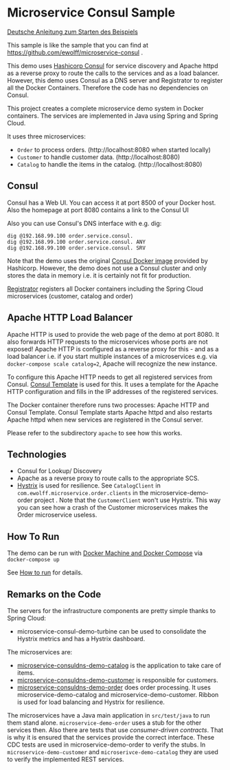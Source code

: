 Microservice Consul Sample
===================

[Deutsche Anleitung zum Starten des Beispiels](WIE-LAUFEN.md)


This sample is like the sample that you can find at
 https://github.com/ewolff/microservice-consul .

This demo uses [Hashicorp Consul](https://www.consul.io) for service
discovery and Apache httpd as a reverse proxy to route the calls to
the services and as a load balancer. However, this demo uses Consul as
a DNS server and Registrator to register all the Docker
Containers. Therefore the code has no dependencies on Consul.

This project creates a complete microservice demo system in Docker
containers. The services are implemented in Java using Spring and
Spring Cloud.

It uses three microservices:
- `Order` to process orders. (http://localhost:8080 when started locally)
- `Customer` to handle customer data. (http://localhost:8080)
- `Catalog` to handle the items in the catalog. (http://localhost:8080)

Consul
------

Consul has a Web UI. You can access it at port 8500 of your Docker
host. Also the homepage at port 8080 contains a link to the Consul UI

Also you can use Consul's DNS interface with e.g. dig:

```
dig @192.168.99.100 order.service.consul.
dig @192.168.99.100 order.service.consul. ANY
dig @192.168.99.100 order.service.consul. SRV
```

Note that the demo uses the original
[Consul Docker image](https://hub.docker.com/_/consul/) provided by
Hashicorp. However, the demo does not use a Consul cluster and only
stores the data in memory i.e. it is certainly not fit for production.

[Registrator](https://github.com/gliderlabs/registrator) registers all
Docker containers including the Spring Cloud microservices (customer,
catalog and order)

Apache HTTP Load Balancer
------------------------

Apache HTTP is used to provide the web page of the demo at
port 8080. It also forwards HTTP requests to the microservices whose ports
are not exposed! Apache HTTP is configured as a reverse proxy for this - and
as a load balancer i.e. if you start multiple instances of a microservices
e.g. via `docker-compose scale catalog=2`, Apache will recognize the new instance.

To configure this Apache HTTP needs to get all registered services from
Consul. [Consul Template](https://github.com/hashicorp/consul-template)
is used for this. It uses a template for the Apache HTTP
configuration and fills in the IP addresses of the registered services.

The Docker container therefore runs two processes: Apache HTTP and
Consul Template. Consul Template starts Apache httpd and also restarts
Apache httpd when new services are registered in the Consul server.

Please refer to the subdirectory `apache` to see how this works.


Technologies
------------

- Consul for Lookup/ Discovery
- Apache as a reverse proxy to route calls to the appropriate SCS.
- [Hystrix](https://github.com/netflix/hystrix) is used for resilience. See `CatalogClient` in
  `com.ewolff.microservice.order.clients` in the microservice-demo-order
  project . Note that the `CustomerClient` won't use Hystrix. This way
  you can see how a crash of the Customer microservices makes the
  Order microservice useless.


How To Run
----------

The demo can be run with [Docker Machine and Docker
Compose](docker/README.md) via `docker-compose up`

See [How to run](HOW-TO-RUN.md) for details.

Remarks on the Code
-------------------

The servers for the infrastructure components are pretty simple thanks to Spring Cloud:

- microservice-consul-demo-turbine can be used to consolidate the Hystrix metrics and has a Hystrix dashboard.

The microservices are:

- [microservice-consuldns-demo-catalog](microservice-consuldns-demo/microservice-consuldns-demo-catalog) is the application to take care of items.
- [microservice-consuldns-demo-customer](microservice-consuldns-demo/microservice-consuldns-demo-customer) is responsible for customers.
- [microservice-consuldns-demo-order](microservice-consuldns-demo/microservice-consuldns-demo-order) does order processing. It uses microservice-demo-catalog and microservice-demo-customer. Ribbon is used for load balancing and Hystrix for resilience.


The microservices have a Java main application in `src/test/java` to run them stand alone. `microservice-demo-order` uses a stub for the other services then. Also there are tests that use _consumer-driven contracts_. That is why it is ensured that the services provide the correct interface. These CDC tests are used in microservice-demo-order to verify the stubs. In `microservice-demo-customer` and `microserivce-demo-catalog` they are used to verify the implemented REST services.
